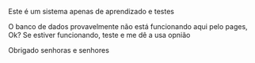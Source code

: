 Este é um sistema apenas de aprendizado e testes

O banco de dados provavelmente não está funcionando aqui pelo pages, Ok?
Se estiver funcionando, teste e me dê a usa opnião

Obrigado senhoras e senhores